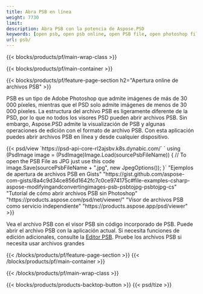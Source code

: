 ```yaml
---
title: Abra PSB en línea
weight: 7730
limit: 
description: Abra PSB con la potencia de Aspose.PSD
keywords: [open psb, open psb online, open PSB file, open photoshop file, preview psb]
url: psb/
---
```


{{< blocks/products/pf/main-wrap-class >}}

{{< blocks/products/pf/main-container >}}

{{< blocks/products/pf/feature-page-section h2="Apertura online de archivos PSB" >}}
<p>PSB es un tipo de Adobe Photoshop que admite imágenes de más de 30 000 píxeles, mientras que el PSD solo admite imágenes de menos de 30 000 píxeles. La estructura del archivo PSB es ligeramente diferente de la PSD, por lo que no todos los visores PSD pueden abrir archivos PSB. Sin embargo, Aspose.PSD admite la visualización de PSB y algunas operaciones de edición con el formato de archivo PSB. Con esta aplicación puedes abrir archivos PSB en línea y desde cualquier dispositivo.</p>
{{< psd/view `https://psd-api-core-rl2ajsbv.k8s.dynabic.com/` 
`    using (PsdImage image = (PsdImage)Image.Load(sourcePsbFileName))
    {
	    // To open the PSB File as JPG just use this code
        image.Save(sourcePsbFileName + ".jpg",  new JpegOptions());
    }` 
"Ejemplos de apertura de archivos PSB en Gists" "https://gist.github.com/aspose-com-gists/8a4c9d34ce856d1642fc7c0ce974175c#file-examples-csharp-aspose-modifyingandconvertingimages-psb-psbtojpg-psbtojpg-cs" 
"Tutorial de cómo abrir archivos PSB sin Photoshop" "https://products.aspose.com/psd/net/viewer/" 
"Visor de archivos PSB como servicio independiente" "https://products.aspose.app/psd/viewer" >}}
<p>Vea el archivo PSB con el visor PSB sin código incorporado de PSB. Puede abrir el archivo PSB con la aplicación actual. Si necesita funciones de edición adicionales, consulte la <a href="https://products.aspose.app/psd/template-editor">Editor PSB</a>. Pruebe los archivos PSB si necesita usar archivos grandes</p>
{{< /blocks/products/pf/feature-page-section >}}
{{< /blocks/products/pf/main-container >}}


{{< /blocks/products/pf/main-wrap-class >}}

{{< blocks/products/products-backtop-button >}}
{{< psd/tize >}}
